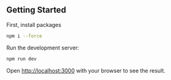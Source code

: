 ## Getting Started

First, install packages

```bash
npm i --force
```

Run the development server:

```bash
npm run dev
```

Open [http://localhost:3000](http://localhost:3000) with your browser to see the result.
